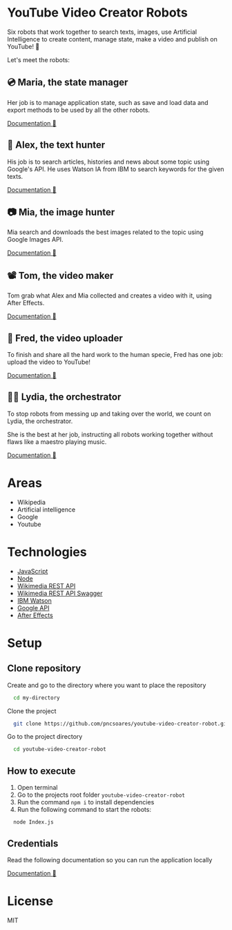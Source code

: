 # YouTube Video Creator Robots

Six robots that work together to search texts, images, use Artificial Intelligence to create content, manage state, make a video and publish on YouTube! 🤖

Let's meet the robots:

## 💿 **Maria**, the state manager

Her job is to manage application state, such as save and load data and export methods to be used by all the other robots.

[Documentation 📄](./Documentation/StateRobot.md)

## 📰 **Alex**, the text hunter

His job is to search articles, histories and news about some topic using Google's API.
He uses Watson IA from IBM to search keywords for the given texts.

[Documentation 📄](./Documentation/TextRobot.md)

## 📷 **Mia**, the image hunter

Mia search and downloads the best images related to the topic using Google Images API.

[Documentation 📄](./Documentation/ImageRobot.md)

## 📽️ **Tom**, the video maker

Tom grab what Alex and Mia collected and creates a video with it, using After Effects.

[Documentation 📄](./Documentation/VideoRobot.md)

## 📢 **Fred**, the video uploader

To finish and share all the hard work to the human specie, Fred has one job: upload the video to YouTube!

[Documentation 📄](./Documentation/VideoUploaderRobot.md)

## 👩‍🏭 **Lydia**, the orchestrator

To stop robots from messing up and taking over the world, we count on Lydia, the orchestrator.

She is the best at her job, instructing all robots working together without flaws like a maestro playing music.

[Documentation 📄](./Documentation/OrchestractorRobot.md)

# Areas

- Wikipedia
- Artificial intelligence
- Google
- Youtube

# Technologies

- [JavaScript](https://developer.mozilla.org/en-US/docs/Web/JavaScript)
- [Node](https://nodejs.org/en/docs/)
- [Wikimedia REST API](https://www.mediawiki.org/wiki/Wikimedia_REST_API)
- [Wikimedia REST API Swagger](https://en.wikipedia.org/api/rest_v1/)
- [IBM Watson](https://www.ibm.com/watson/developer)
- [Google API](https://developers.google.com/apis-explorer/#p/customsearch/v1/search.cse.list)
- [After Effects](https://usermanual.wiki/Pdf/AfterEffectsCS6ScriptingGuide.141598726/view)

# Setup

## Clone repository

Create and go to the directory where you want to place the repository

```bash
  cd my-directory
```

Clone the project

```bash
  git clone https://github.com/pncsoares/youtube-video-creator-robot.git
```

Go to the project directory

```bash
  cd youtube-video-creator-robot
```

## How to execute

1. Open terminal
1. Go to the projects root folder `youtube-video-creator-robot`
1. Run the command `npm i` to install dependencies
1. Run the following command to start the robots:
```
  node Index.js
```

## Credentials

Read the following documentation so you can run the application locally

[Documentation 📄](./Documentation/Credentials.md)

# License

MIT